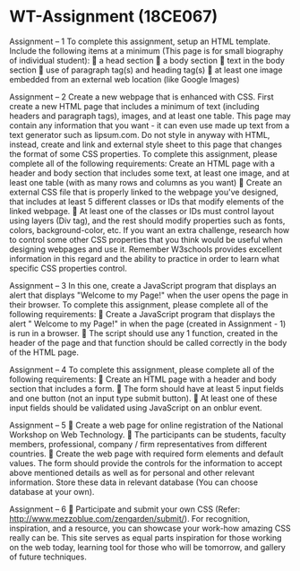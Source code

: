 # WT-Assignment  (18CE067)
Assignment – 1 
To complete this assignment, setup an HTML template. Include the following items at a minimum
(This page is for small biography of individual student):
 a head section
 a body section
 text in the body section
 use of paragraph tag(s) and heading tag(s)
 at least one image embedded from an external web location (like Google Images)

Assignment – 2 
Create a new webpage that is enhanced with CSS. First create a new HTML page that includes a
minimum of text (including headers and paragraph tags), images, and at least one table. This page
may contain any information that you want - it can even use made up text from a text generator
such as lipsum.com. Do not style in anyway with HTML, instead, create and link and external
style sheet to this page that changes the format of some CSS properties.
To complete this assignment, please complete all of the following requirements:
Create an HTML page with a header and body section that includes some text, at least one
image, and at least one table (with as many rows and columns as you want)
 Create an external CSS file that is properly linked to the webpage you've designed, that
includes at least 5 different classes or IDs that modify elements of the linked webpage.
 At least one of the classes or IDs must control layout using layers (Div tag), and the rest
should modify properties such as fonts, colors, background-color, etc. If you want an extra
challenge, research how to control some other CSS properties that you think would be
useful when designing webpages and use it. Remember W3schools provides excellent
information in this regard and the ability to practice in order to learn what specific CSS
properties control.

Assignment – 3 
In this one, create a JavaScript program that displays an alert that displays "Welcome to my Page!"
when the user opens the page in their browser.
To complete this assignment, please complete all of the following requirements:
 Create a JavaScript program that displays the alert " Welcome to my Page!" in when the
page (created in Assignment - 1) is run in a browser.
 The script should use any 1 function, created in the header of the page and that function
should be called correctly in the body of the HTML page.

Assignment – 4
To complete this assignment, please complete all of the following requirements:
 Create an HTML page with a header and body section that includes a form.
 The form should have at least 5 input fields and one button (not an input type submit
button).
 At least one of these input fields should be validated using JavaScript on an onblur event.

Assignment – 5 
 Create a web page for online registration of the National Workshop on Web Technology.
 The participants can be students, faculty members, professional, company / firm
representatives from different countries.
 Create the web page with required form elements and default values. The form should
provide the controls for the information to accept above mentioned details as well as for
personal and other relevant information. Store these data in relevant database (You can
choose database at your own).


Assignment – 6 
 Participate and submit your own CSS (Refer:
http://www.mezzoblue.com/zengarden/submit/). For recognition, inspiration, and a
resource, you can showcase your work-how amazing CSS really can be. This site serves as
equal parts inspiration for those working on the web today, learning tool for those who will
be tomorrow, and gallery of future techniques.

